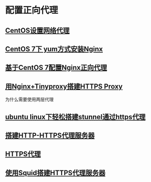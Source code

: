 # 配置正向代理

## [CentOS设置网络代理](https://blog.csdn.net/u013063153/article/details/78120945)
## [CentOS 7下 yum方式安装Nginx](https://blog.csdn.net/leshami/article/details/78323283)
## [基于CentOS 7配置Nginx正向代理](https://cloud.tencent.com/developer/article/1177901)

## [用Nginx+Tinyproxy搭建HTTPS Proxy](http://www.xuxiaobo.com/?p=5247)
为什么需要使用两层代理

## [ubuntu linux下轻松搭建stunnel通过https代理](http://www.it610.com/article/14174.htm)

## [搭建HTTP-HTTPS代理服务器](https://alstonwilliams.github.io/%E5%85%B6%E5%AE%83/2019/02/17/%E6%90%AD%E5%BB%BAHTTP-HTTPS%E4%BB%A3%E7%90%86%E6%9C%8D%E5%8A%A1%E5%99%A8%E6%9D%A5%E7%BF%BB%E5%A2%99/)

## [HTTPS代理](https://www.bhzhu203.com/2016/04/28/https%E4%BB%A3%E7%90%86%E7%BF%BB%E5%A2%99%E6%95%99%E7%A8%8B%EF%BC%88https-proxy-%E5%AE%A2%E6%88%B7%E7%AB%AF%EF%BC%89-2/)

## [使用Squid搭建HTTPS代理服务器](http://zbin.cc/2016/06/23/%E4%BD%BF%E7%94%A8Squid%E6%90%AD%E5%BB%BAHTTPS%E4%BB%A3%E7%90%86%E6%9C%8D%E5%8A%A1%E5%99%A8/)

